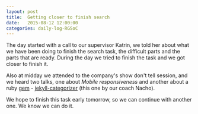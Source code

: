```yaml
---
layout: post
title:  Getting closer to finish search
date:   2015-08-12 12:00:00
categories: daily-log-RGSoC
---
```


The day started with a call to our supervisor Katrin, we told her about what  we have been doing to finish the search task, the difficult parts and the parts that are ready. During the day we tried to finish the task and we got closer to finish it.

Also at midday we attended  to the company's show don't tell session, and we heard two talks, one about  *Mobile responsiveness* and another about a ruby [gem](https://rubygems.org/gems/jekyll-categorizer) - [jekyll-categorizer](https://github.com/joiggama/jekyll-categorizer) (this one by our coach Nacho).

We hope to finish this task early tomorrow, so  we can continue with another one. We know we can do it.
